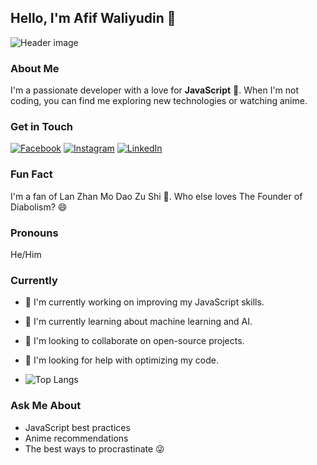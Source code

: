 ## Hello, I'm Afif Waliyudin 👋
![Header image]([(https://github.com/afifudin24/afifudin24/blob/main/assets/AFIF%20WALIYUDIN%20(1).png)])

### About Me

I'm a passionate developer with a love for **JavaScript** 🚀. When I'm not coding, you can find me exploring new technologies or watching anime.

### Get in Touch
[![](https://github.com/shikhar1020jais1/Git-Social/blob/master/Icons/Facebook.png (Facebook))][1]
[![](https://github.com/shikhar1020jais1/Git-Social/blob/master/Icons/Instagram.png (Instagram))][2]
[![](https://github.com/shikhar1020jais1/Git-Social/blob/master/Icons/LinkedIn.png (LinkedIn))][3]

[1]: https://www.facebook.com/your-facebook-username
[2]: https://www.instagram.com/your-instagram-username
[3]: https://www.linkedin.com/in/your-linkedin-username

### Fun Fact

I'm a fan of Lan Zhan Mo Dao Zu Shi 🎯. Who else loves The Founder of Diabolism? 😄

### Pronouns

He/Him

### Currently

* 🔭 I'm currently working on improving my JavaScript skills.
* 🌱 I'm currently learning about machine learning and AI.
* 👯 I'm looking to collaborate on open-source projects.
* 🤔 I'm looking for help with optimizing my code.

* ![Top Langs](https://github-readme-stats.vercel.app/api/top-langs/?username=afifudin24&hide=TeX&layout=compact)

### Ask Me About

* JavaScript best practices
* Anime recommendations
* The best ways to procrastinate 😜
